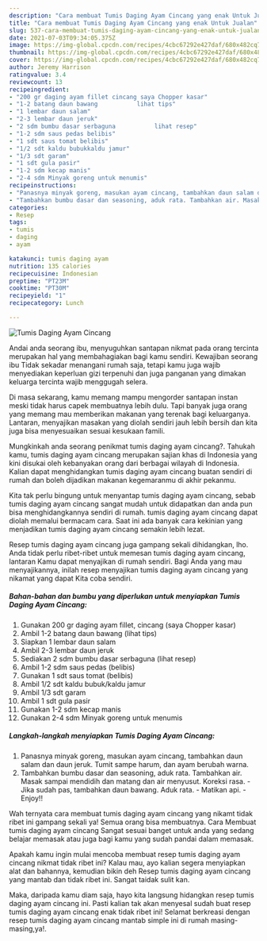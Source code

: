 ```yaml
---
description: "Cara membuat Tumis Daging Ayam Cincang yang enak Untuk Jualan"
title: "Cara membuat Tumis Daging Ayam Cincang yang enak Untuk Jualan"
slug: 537-cara-membuat-tumis-daging-ayam-cincang-yang-enak-untuk-jualan
date: 2021-07-03T09:34:05.375Z
image: https://img-global.cpcdn.com/recipes/4cbc67292e427daf/680x482cq70/tumis-daging-ayam-cincang-foto-resep-utama.jpg
thumbnail: https://img-global.cpcdn.com/recipes/4cbc67292e427daf/680x482cq70/tumis-daging-ayam-cincang-foto-resep-utama.jpg
cover: https://img-global.cpcdn.com/recipes/4cbc67292e427daf/680x482cq70/tumis-daging-ayam-cincang-foto-resep-utama.jpg
author: Jeremy Harrison
ratingvalue: 3.4
reviewcount: 13
recipeingredient:
- "200 gr daging ayam fillet cincang saya Chopper kasar"
- "1-2 batang daun bawang           lihat tips"
- "1 lembar daun salam"
- "2-3 lembar daun jeruk"
- "2 sdm bumbu dasar serbaguna           lihat resep"
- "1-2 sdm saus pedas belibis"
- "1 sdt saus tomat belibis"
- "1/2 sdt kaldu bubukkaldu jamur"
- "1/3 sdt garam"
- "1 sdt gula pasir"
- "1-2 sdm kecap manis"
- "2-4 sdm Minyak goreng untuk menumis"
recipeinstructions:
- "Panasnya minyak goreng, masukan ayam cincang, tambahkan daun salam dan daun jeruk. Tumit sampe harum, dan ayam berubah warna."
- "Tambahkan bumbu dasar dan seasoning, aduk rata. Tambahkan air. Masak sampai mendidih dan matang dan air menyusut. Koreksi rasa.  Jika sudah pas, tambahkan daun bawang. Aduk rata.  Matikan api.  Enjoy!!"
categories:
- Resep
tags:
- tumis
- daging
- ayam

katakunci: tumis daging ayam 
nutrition: 135 calories
recipecuisine: Indonesian
preptime: "PT23M"
cooktime: "PT30M"
recipeyield: "1"
recipecategory: Lunch

---
```



![Tumis Daging Ayam Cincang](https://img-global.cpcdn.com/recipes/4cbc67292e427daf/680x482cq70/tumis-daging-ayam-cincang-foto-resep-utama.jpg)

Andai anda seorang ibu, menyuguhkan santapan nikmat pada orang tercinta merupakan hal yang membahagiakan bagi kamu sendiri. Kewajiban seorang ibu Tidak sekadar menangani rumah saja, tetapi kamu juga wajib menyediakan keperluan gizi terpenuhi dan juga panganan yang dimakan keluarga tercinta wajib menggugah selera.

Di masa  sekarang, kamu memang mampu mengorder santapan instan meski tidak harus capek membuatnya lebih dulu. Tapi banyak juga orang yang memang mau memberikan makanan yang terenak bagi keluarganya. Lantaran, menyajikan masakan yang diolah sendiri jauh lebih bersih dan kita juga bisa menyesuaikan sesuai kesukaan famili. 



Mungkinkah anda seorang penikmat tumis daging ayam cincang?. Tahukah kamu, tumis daging ayam cincang merupakan sajian khas di Indonesia yang kini disukai oleh kebanyakan orang dari berbagai wilayah di Indonesia. Kalian dapat menghidangkan tumis daging ayam cincang buatan sendiri di rumah dan boleh dijadikan makanan kegemaranmu di akhir pekanmu.

Kita tak perlu bingung untuk menyantap tumis daging ayam cincang, sebab tumis daging ayam cincang sangat mudah untuk didapatkan dan anda pun bisa menghidangkannya sendiri di rumah. tumis daging ayam cincang dapat diolah memalui bermacam cara. Saat ini ada banyak cara kekinian yang menjadikan tumis daging ayam cincang semakin lebih lezat.

Resep tumis daging ayam cincang juga gampang sekali dihidangkan, lho. Anda tidak perlu ribet-ribet untuk memesan tumis daging ayam cincang, lantaran Kamu dapat menyajikan di rumah sendiri. Bagi Anda yang mau menyajikannya, inilah resep menyajikan tumis daging ayam cincang yang nikamat yang dapat Kita coba sendiri.

<!--inarticleads1-->

##### Bahan-bahan dan bumbu yang diperlukan untuk menyiapkan Tumis Daging Ayam Cincang:

1. Gunakan 200 gr daging ayam fillet, cincang (saya Chopper kasar)
1. Ambil 1-2 batang daun bawang           (lihat tips)
1. Siapkan 1 lembar daun salam
1. Ambil 2-3 lembar daun jeruk
1. Sediakan 2 sdm bumbu dasar serbaguna           (lihat resep)
1. Ambil 1-2 sdm saus pedas (belibis)
1. Gunakan 1 sdt saus tomat (belibis)
1. Ambil 1/2 sdt kaldu bubuk/kaldu jamur
1. Ambil 1/3 sdt garam
1. Ambil 1 sdt gula pasir
1. Gunakan 1-2 sdm kecap manis
1. Gunakan 2-4 sdm Minyak goreng untuk menumis




<!--inarticleads2-->

##### Langkah-langkah menyiapkan Tumis Daging Ayam Cincang:

1. Panasnya minyak goreng, masukan ayam cincang, tambahkan daun salam dan daun jeruk. Tumit sampe harum, dan ayam berubah warna.
1. Tambahkan bumbu dasar dan seasoning, aduk rata. Tambahkan air. Masak sampai mendidih dan matang dan air menyusut. Koreksi rasa.  - Jika sudah pas, tambahkan daun bawang. Aduk rata.  - Matikan api.  - Enjoy!!




Wah ternyata cara membuat tumis daging ayam cincang yang nikamt tidak ribet ini gampang sekali ya! Semua orang bisa membuatnya. Cara Membuat tumis daging ayam cincang Sangat sesuai banget untuk anda yang sedang belajar memasak atau juga bagi kamu yang sudah pandai dalam memasak.

Apakah kamu ingin mulai mencoba membuat resep tumis daging ayam cincang nikmat tidak ribet ini? Kalau mau, ayo kalian segera menyiapkan alat dan bahannya, kemudian bikin deh Resep tumis daging ayam cincang yang mantab dan tidak ribet ini. Sangat taidak sulit kan. 

Maka, daripada kamu diam saja, hayo kita langsung hidangkan resep tumis daging ayam cincang ini. Pasti kalian tak akan menyesal sudah buat resep tumis daging ayam cincang enak tidak ribet ini! Selamat berkreasi dengan resep tumis daging ayam cincang mantab simple ini di rumah masing-masing,ya!.


